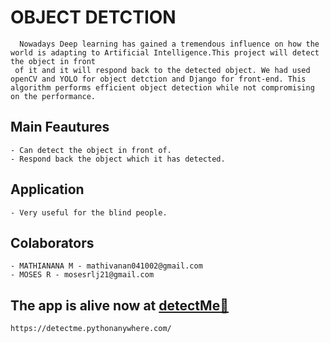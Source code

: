# OBJECT DETCTION 
      Nowadays Deep learning has gained a tremendous influence on how the world is adapting to Artificial Intelligence.This project will detect the object in front
     of it and it will respond back to the detected object. We had used openCV and YOLO for object detction and Django for front-end. This algorithm performs efficient object detection while not compromising on the performance.

## Main Feautures
    - Can detect the object in front of.
    - Respond back the object which it has detected.

## Application
    - Very useful for the blind people.

## Colaborators
    - MATHIANANA M - mathivanan041002@gmail.com
    - MOSES R - mosesrlj21@gmail.com

## The app is alive now at [detectMe🔎](https://detectme.pythonanywhere.com/)
    https://detectme.pythonanywhere.com/

